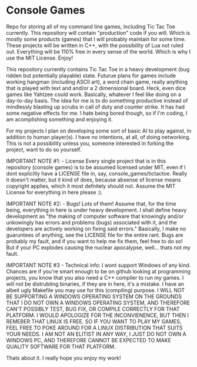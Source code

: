 # Console Games
Repo for storing all of my command line games, including Tic Tac Toe currently. This repository will contain "production" code if you will. Which is mostly some products (games) that I will probably maintain for some time. These projects will be written in C++, with the possibility of Lua not ruled out. Everything will be 110% free in every sense of the world. Which is why I use the MIT License. Enjoy!

This repository currently contains Tic Tac Toe in a heavy development (bug ridden but potentially playable) state. Futurue plans for games include working hangman (including ASCII art), a word chain game, really anything that is played with text and and/or a 2 dimensional board. Heck, even dice games like Yahtzee could work. Basically, whatever I feel like doing on a day-to-day basis. The idea for me is to do something productive instead of mindlessly blasting up scrubs in call of duty and counter strike. It has had some negative effects for me. I hate being bored though, so if I'm coding, I am acomplishing something and enjoying it.

For my projects I plan on developing some sort of basic AI to play against, in addition to human player(s). I have no intentions, at all, of doing networking. This is not a possibility unless you, someone interested in forking the project, want to do so yourself.

IMPORTANT NOTE #1: - License
Every single project that is in this repository (console games) is to be assumed licensed under MIT, even if I dont explicitly have a LICENSE file in, say, console_games/tictactoe. Really it doesn't matter, but it kind of does, because absense of license means copyright applies, which it most defnitely should not. Assume the MIT License for everything in here please :). 

IMPORTANT NOTE #2: - Bugs! Lots of them!
Assume that, for the time being, everything in here is under heavy development. I shall define heavy development as "the making of computer software that knowingly and/or unkowingly has errors and problems (bugs) associated with it, and the developers are actively working on fixing said errors." Basically, I make no guaruntees of anything, see the LICENSE file for the entire rant. Bugs are probably my fault, and if you want to help me fix them, feel free to do so! But if your PC explodes causing the nuclear apocalypse, well... thats not my fault. 

IMPORTANT NOTE #3 - Technical info: I wont support Windows of any kind.
Chances are if you're smart enough to be on github looking at programming projects, you know that you also need a C++ compiler to run my games. I will not be distrubitng binaries, if they are in here, it's a mistake. I have an albeit ugly Makefile you may use for this (compiling) purpose. I WILL NOT BE SUPPORTING A WINDOWS OPERATING SYSTEM ON THE GROUNDS THAT I DO NOT OWN A WINDOWS OPERATING SYSTEM, AND THEREFORE CAN'T POSSIBLY TEST, BUG FIX, OR COMPILE CORRECTLY FOR THAT PLATFORM. I WOULD APOLOGIZE FOR THE INCONVIENENCE, BUT THEN I REMEBER THAT LINUX IS FREE. SO IF YOU WANT TO PLAY MY GAMES, FEEL FREE TO POKE AROUND FOR A LINUX DISTRIBUTION THAT SUITS YOUR NEEDS. I AM NOT AN ELITIST IN ANY WAY, I JUST DO NOT OWN A WINDOWS PC, AND THEREFORE CANNOT BE EXPECTED TO MAKE QUALITY SOFTWARE FOR THAT PLATFORM.

Thats about it. I really hope you enjoy my work!
